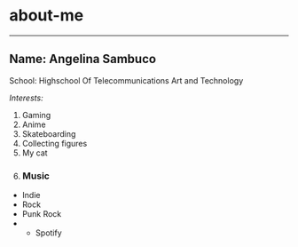 # about-me
---
Name: **Angelina Sambuco**
---

School: Highschool Of Telecommunications Art and Technology


*Interests:*
1. Gaming 
2. Anime
3. Skateboarding
4. Collecting figures
5. My cat
6. ### Music
- Indie
- Rock
- Punk Rock
- * Spotify

